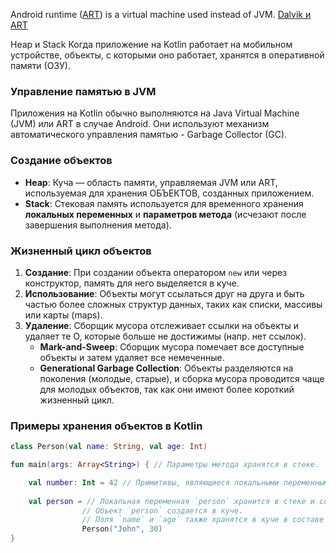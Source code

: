 Android runtime ([ART](https://source.android.com/docs/core/runtime)) is a virtual machine used instead of JVM.
[Dalvik и ART](https://habr.com/ru/articles/513928/)

Heap и Stack
Когда приложение на Kotlin работает на мобильном устройстве, 
объекты, с которыми оно работает, хранятся в оперативной памяти (ОЗУ). 

### Управление памятью в JVM

Приложения на Kotlin обычно выполняются на Java Virtual Machine (JVM) или ART в случае Android. 
Они используют механизм автоматического управления памятью - Garbage Collector (GC).

### Создание объектов

- **Heap**: Куча — область памяти, управляемая JVM или ART, используемая для хранения ОБЪЕКТОВ, созданных приложением.
- **Stack**: Стековая память используется для временного хранения **локальных переменных** и **параметров метода** (исчезают после завершения выполнения метода).

### Жизненный цикл объектов

1. **Создание**: При создании объекта оператором `new` или через конструктор, память для него выделяется в куче.
2. **Использование**: Объекты могут ссылаться друг на друга и быть частью более сложных структур данных, таких как списки, массивы или карты (maps).
3. **Удаление**: Сборщик мусора отслеживает ссылки на объекты и удаляет те О, которые больше не достижимы (напр. нет ссылок).
	- **Mark-and-Sweep**: Сборщик мусора помечает все доступные объекты и затем удаляет все немеченные.
	- **Generational Garbage Collection**: Объекты разделяются на поколения (молодые, старые), и сборка мусора проводится чаще для молодых объектов, 
	  так как они имеют более короткий жизненный цикл.

### Примеры хранения объектов в Kotlin

```kotlin
class Person(val name: String, val age: Int)

fun main(args: Array<String>) { // Параметры метода хранятся в стеке.

	val number: Int = 42 // Примитивы, являющиеся локальными переменными в методах, хранятся в стеке.
	
	val person = // Локальная переменная `person` хранится в стеке и содержит ссылку на объект в куче.
				// Объект `person` создается в куче.
				// Поля `name` и `age` также хранятся в куче в составе объекта `Person`.
				Person("John", 30)
} 
```
